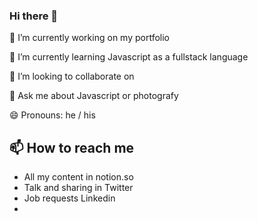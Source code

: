 ### Hi there 👋

🔭 I’m currently working on my portfolio

🌱 I’m currently learning Javascript as a fullstack language

👯 I’m looking to collaborate on 

💬 Ask me about Javascript or photografy

😄 Pronouns: he / his

## 📫 How to reach me
- All my content in notion.so
- Talk and sharing in Twitter
- Job requests Linkedin
- 
